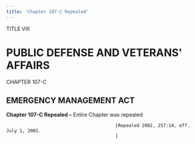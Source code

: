 ```yaml
---
title: 'Chapter 107-C Repealed'
---
```


TITLE VIII
                                             
PUBLIC DEFENSE AND VETERANS' AFFAIRS
====================================

CHAPTER 107-C
                                             
EMERGENCY MANAGEMENT ACT
------------------------

**Chapter 107-C Repealed –** Entire Chapter was repealed


                                             [Repealed 2002, 257:14, eff. July 1, 2002.
                                             ]
